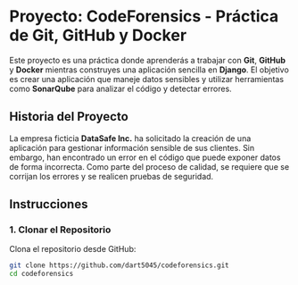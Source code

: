 # Proyecto: CodeForensics - Práctica de Git, GitHub y Docker

Este proyecto es una práctica donde aprenderás a trabajar con **Git**, **GitHub** y **Docker** mientras construyes una aplicación sencilla en **Django**. El objetivo es crear una aplicación que maneje datos sensibles y utilizar herramientas como **SonarQube** para analizar el código y detectar errores.

## Historia del Proyecto

La empresa ficticia **DataSafe Inc.** ha solicitado la creación de una aplicación para gestionar información sensible de sus clientes. Sin embargo, han encontrado un error en el código que puede exponer datos de forma incorrecta. Como parte del proceso de calidad, se requiere que se corrijan los errores y se realicen pruebas de seguridad.

## Instrucciones

### **1. Clonar el Repositorio**

Clona el repositorio desde GitHub:
```bash
git clone https://github.com/dart5045/codeforensics.git
cd codeforensics
